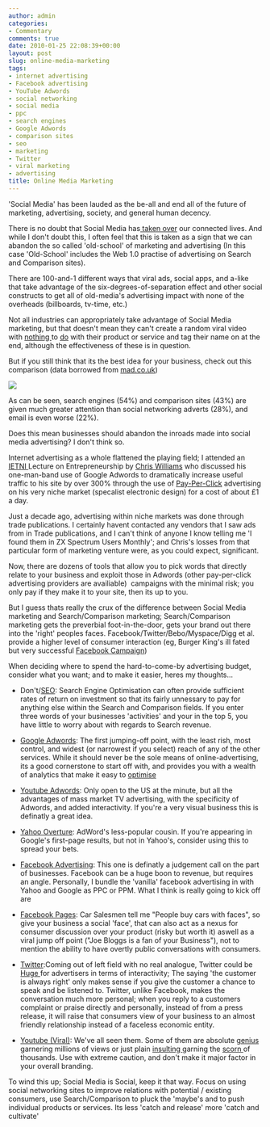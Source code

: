 ```yaml
---
author: admin
categories:
- Commentary
comments: true
date: 2010-01-25 22:08:39+00:00
layout: post
slug: online-media-marketing
tags:
- internet advertising
- Facebook advertising
- YouTube Adwords
- social networking
- social media
- ppc
- search engines
- Google Adwords
- comparison sites
- seo
- marketing
- Twitter
- viral marketing
- advertising
title: Online Media Marketing
---
```



'Social Media' has been lauded as the be-all and end all of the future of marketing, advertising, society, and general human decency.

There is no doubt that Social Media has[ taken over](http://thefuturebuzz.com/2009/01/12/social-media-web-20-internet-numbers-stats/) our connected lives. And while I don't doubt this, I often feel that this is taken as a sign that we can abandon the so called 'old-school' of marketing and advertising (In this case 'Old-School' includes the Web 1.0 practise of advertising on Search and Comparison sites).

There are 100-and-1 different ways that viral ads, social apps, and a-like that take advantage of the six-degrees-of-separation effect and other social constructs to get all of old-media's advertising impact with none of the overheads (billboards, tv-time, etc.)

Not all industries can appropriately take advantage of Social Media marketing, but that doesn't mean they can't create a random viral video with [nothing ](http://www.youtube.com/watch?v=WbrHBLV6GkE)to [do](http://www.youtube.com/watch?v=bryThpm63S8) with their product or service and tag their name on at the end, although the effectiveness of these is in question.

But if you still think that its the best idea for your business, check out this comparison (data borrowed from [mad.co.uk](http://www.mad.co.uk/Main/News/Articlex/c2981f45e6a94769994b683ea0808cab/Ads-on-search-and-comparison-sites-work-better-than-ads-on-social-networks.html))

![](http://chart.apis.google.com/chart?cht=p3&chs=500x200&chf=bg,s,ffffffff&chd=t:54,42,28,22&chco=006600&chm=N*f0*,000000,0,-1,11&chl=Search%20Engines|Comparison%20Sites|Social%20Networks|Email&chtt=What+ads+do+people+pay+attention+to&chts=000000,16)

As can be seen, search engines (54%) and comparison sites (43%) are given much greater attention than social networking adverts (28%), and email is even worse (22%).

Does this mean businesses should abandon the inroads made into social media advertising? I don't think so.

Internet advertising as a whole flattened the playing field; I attended an [IETNI ](http://ietni.org/communityserver/blogs/default.aspx?GroupID=3)Lecture on Entrepreneurship by [Chris Williams](http://www.chrydesn.co.uk/) who discussed his one-man-band use of Google Adwords to dramatically increase useful traffic to his site by over 300% through the use of [Pay-Per-Click](http://en.wikipedia.org/wiki/Pay_per_click) advertising on his very niche market (specalist electronic design) for a cost of about £1 a day.

Just a decade ago, advertising within niche markets was done through trade publications. I certainly havent contacted any vendors that I saw ads from in Trade publications, and I can't think of anyone I know telling me 'I found them in ZX Spectrum Users Monthly'; and Chris's losses from that particular form of marketing venture were, as you could expect, significant.

Now, there are dozens of tools that allow you to pick words that directly relate to your business and exploit those in Adwords (other pay-per-click advertising providers are availiable)  campaigns with the minimal risk; you only pay if they make it to your site, then its up to you.

But I guess thats really the crux of the difference between Social Media marketing and Search/Comparison marketing; Search/Comparison marketing gets the preverbial foot-in-the-door, gets your brand out there into the 'right' peoples faces. Facebook/Twitter/Bebo/Myspace/Digg et al. provide a higher level of consumer interaction (eg, Burger King's ill fated but very successful [Facebook Campaign](http://news.cnet.com/delete-10-facebook-friends-get-a-free-whopper/))

When deciding where to spend the hard-to-come-by advertising budget, consider what you want; and to make it easier, heres my thoughts...


  * Don't/[SEO](http://www.primolution.com/seo-ppc-advertising-comparison): Search Engine Optimisation can often provide sufficient rates of return on investment so that its fairly unnessary to pay for anything else within the Search and Comparison fields. If you enter three words of your businesses 'activities' and your in the top 5, you have little to worry about with regards to Search revenue.


  * [Google Adwords](http://adwords.google.com): The first jumping-off point, with the least rish, most control, and widest (or narrowest if you select) reach of any of the other services. While it should never be the sole means of online-advertising, its a good cornerstone to start off with, and provides you with a wealth of analytics that make it easy to [optimise](http://www.adwordsprofessional.com/google-adwords-bids)


  * [Youtube Adwords](https://ads.youtube.com/): Only open to the US at the minute, but all the advantages of mass market TV advertising, with the specificity of Adwords, and added interactivity. If you're a very visual business this is definatly a great idea.


  * [Yahoo Overture](http://advertising.yahoo.com/): AdWord's less-popular cousin. If you're appearing in Google's first-page results, but not in Yahoo's, consider using this to spread your bets.


  * [Facebook Advertising](http://www.facebook.com/advertising/): This one is definatly a judgement call on the part of businesses. Facebook can be a huge boon to revenue, but requires an angle. Personally, I bundle the 'vanilla' facebook advertising in with Yahoo and Google as PPC or PPM. What I think is really going to kick off are


  * [Facebook Pages](http://www.facebook.com/advertising/?pages): Car Salesmen tell me "People buy cars with faces", so give your business a social 'face', that can also act as a nexus for consumer discussion over your product (risky but worth it) aswell as a viral jump off point ("Joe Bloggs is a fan of your Business"), not to mention the ability to have overtly public conversations with consumers.


  * [Twitter](http://www.twitter.com):Coming out of left field with no real analogue, Twitter could be [Huge ](http://www.usnews.com/money/blogs/the-ticker/2009/04/21/why-twitter-advertising-could-be-a-huge-success)for advertisers in terms of interactivity; The saying 'the customer is always right' only makes sense if you give the customer a chance to speak and be listened to. Twitter, unlike Facebook, makes the conversation much more personal; when you reply to a customers complaint or praise directly and personally, instead of from a press release, it will raise that consumers view of your business to an almost friendly relationship instead of a faceless economic entity.


  * [Youtube (Viral)](http://www.youtube.com): We've all seen them. Some of them are absolute [genius](http://www.youtube.com/watch?v=TnzFRV1LwIo) garnering millions of views or just plain [insulting ](http://www.youtube.com/watch?v=tX_3GEvF8RQ)garning the [scorn ](http://www.gearlive.com/news/article/sony-keeps-digging-with-the-worst-viral-marketing-campaign-ever-121206/)of thousands. Use with extreme caution, and don't make it major factor in your overall branding.

To wind this up; Social Media is Social, keep it that way. Focus on using social networking sites to improve relations with potential / existing consumers, use Search/Comparison to pluck the 'maybe's and to push individual products or services. Its less 'catch and release' more 'catch and cultivate'
